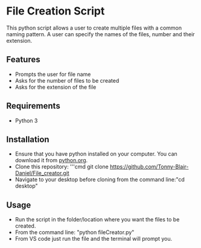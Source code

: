 # File Creation Script
This python script allows a user to create multiple files with a common naming pattern.
A user can specify the names of the files, number and their extension.
## Features
- Prompts the user for file name
- Asks for the number of files to be created
- Asks for the extension of the file
## Requirements
- Python 3
## Installation
- Ensure that you have python installed on your computer. You can download it from [python.org](https://www.python.org/downloads/).
- Clone this repository:
  '''cmd
  git clone https://github.com/Tonny-Blair-Daniel/File_creator.git
- Navigate to your desktop before cloning from the command line:"cd desktop"
## Usage
- Run the script in the folder/location where you want the files to be created.
- From the command line: "python fileCreator.py"
- From VS code just run the file and the terminal will prompt you.
